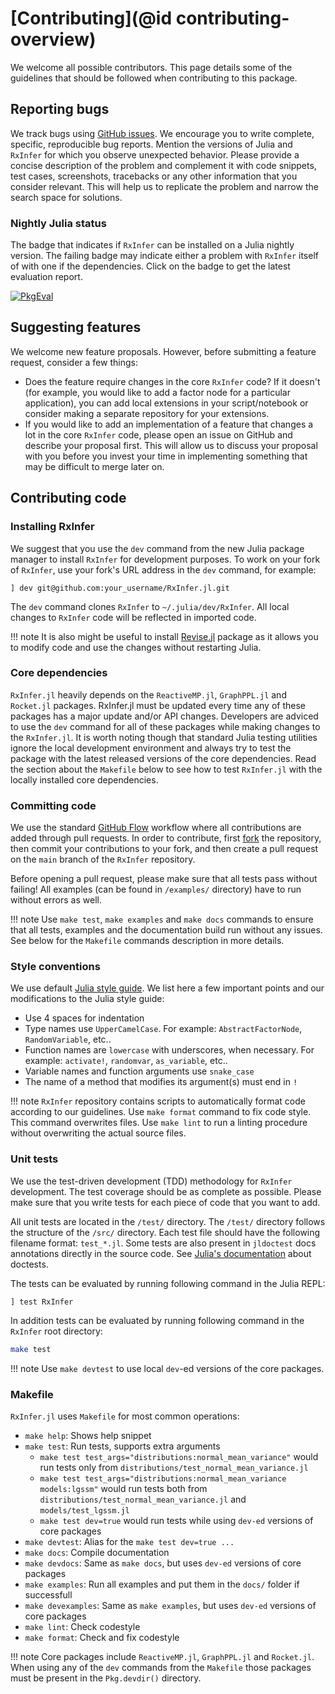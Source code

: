 # [Contributing](@id contributing-overview)

We welcome all possible contributors. This page details some of the guidelines that should be followed when contributing to this package.

## Reporting bugs

We track bugs using [GitHub issues](https://github.com/reactivebayes/RxInfer.jl/issues). We encourage you to write complete, specific, reproducible bug reports. Mention the versions of Julia and `RxInfer` for which you observe unexpected behavior. Please provide a concise description of the problem and complement it with code snippets, test cases, screenshots, tracebacks or any other information that you consider relevant. This will help us to replicate the problem and narrow the search space for solutions.

### Nightly Julia status

The badge that indicates if `RxInfer` can be installed on a Julia nightly version. The failing badge may indicate either a problem with `RxInfer` itself of with one if the dependencies. 
Click on the badge to get the latest evaluation report.

[![PkgEval](https://JuliaCI.github.io/NanosoldierReports/pkgeval_badges/R/RxInfer.svg)](https://JuliaCI.github.io/NanosoldierReports/pkgeval_badges/report.html)

## Suggesting features

We welcome new feature proposals. However, before submitting a feature request, consider a few things:

- Does the feature require changes in the core `RxInfer` code? If it doesn't (for example, you would like to add a factor node for a particular application), you can add local extensions in your script/notebook or consider making a separate repository for your extensions.
- If you would like to add an implementation of a feature that changes a lot in the core `RxInfer` code, please open an issue on GitHub and describe your proposal first. This will allow us to discuss your proposal with you before you invest your time in implementing something that may be difficult to merge later on.

## Contributing code

### Installing RxInfer

We suggest that you use the `dev` command from the new Julia package manager to
install `RxInfer` for development purposes. To work on your fork of `RxInfer`, use your fork's URL address in the `dev` command, for example:

```
] dev git@github.com:your_username/RxInfer.jl.git
```

The `dev` command clones `RxInfer` to `~/.julia/dev/RxInfer`. All local changes to `RxInfer` code will be reflected in imported code.

!!! note
    It is also might be useful to install [Revise.jl](https://github.com/timholy/Revise.jl) package as it allows you to modify code and use the changes without restarting Julia.

### Core dependencies

`RxInfer.jl` heavily depends on the `ReactiveMP.jl`, `GraphPPL.jl` and `Rocket.jl` packages. RxInfer.jl must be updated every time any of these packages has a major update and/or API changes. Developers are adviced to use the `dev` command for all of these packages while making changes to the `RxInfer.jl`. It is worth noting though that standard Julia testing utilities ignore the local development environment and always try to test the package with the latest released versions of the core dependencies. Read the section about the `Makefile` below to see how to test `RxInfer.jl` with the locally installed core dependencies.

### Committing code

We use the standard [GitHub Flow](https://guides.github.com/introduction/flow/) workflow where all contributions are added through pull requests. In order to contribute, first [fork](https://guides.github.com/activities/forking/) the repository, then commit your contributions to your fork, and then create a pull request on the `main` branch of the `RxInfer` repository.

Before opening a pull request, please make sure that all tests pass without failing! All examples (can be found in `/examples/` directory) have to run without errors as well. 

!!! note
    Use `make test`, `make examples` and `make docs` commands to ensure that all tests, examples and the documentation build run without any issues. See below for the `Makefile` commands description in more details.

### Style conventions

We use default [Julia style guide](https://docs.julialang.org/en/v1/manual/style-guide/index.html). We list here a few important points and our modifications to the Julia style guide:

- Use 4 spaces for indentation
- Type names use `UpperCamelCase`. For example: `AbstractFactorNode`, `RandomVariable`, etc..
- Function names are `lowercase` with underscores, when necessary. For example: `activate!`, `randomvar`, `as_variable`, etc..
- Variable names and function arguments use `snake_case`
- The name of a method that modifies its argument(s) must end in `!`

!!! note
    `RxInfer` repository contains scripts to automatically format code according to our guidelines. Use `make format` command to fix code style. This command overwrites files. Use `make lint` to run a linting procedure without overwriting the actual source files.

### Unit tests

We use the test-driven development (TDD) methodology for `RxInfer` development. The test coverage should be as complete as possible. Please make sure that you write tests for each piece of code that you want to add.

All unit tests are located in the `/test/` directory. The `/test/` directory follows the structure of the `/src/` directory. Each test file should have the following filename format: `test_*.jl`. Some tests are also present in `jldoctest` docs annotations directly in the source code.
See [Julia's documentation](https://docs.julialang.org/en/v1/manual/documentation/index.html) about doctests.

The tests can be evaluated by running following command in the Julia REPL:

```
] test RxInfer
```

In addition tests can be evaluated by running following command in the `RxInfer` root directory:

```bash
make test
```

!!! note 
    Use `make devtest` to use local `dev`-ed versions of the core packages.

### Makefile

`RxInfer.jl` uses `Makefile` for most common operations:

- `make help`: Shows help snippet
- `make test`: Run tests, supports extra arguments
  - `make test test_args="distributions:normal_mean_variance"` would run tests only from `distributions/test_normal_mean_variance.jl`
  - `make test test_args="distributions:normal_mean_variance models:lgssm"` would run tests both from `distributions/test_normal_mean_variance.jl` and `models/test_lgssm.jl`
  - `make test dev=true` would run tests while using `dev-ed` versions of core packages
- `make devtest`: Alias for the `make test dev=true ...`
- `make docs`: Compile documentation
- `make devdocs`: Same as `make docs`, but uses `dev-ed` versions of core packages
- `make examples`: Run all examples and put them in the `docs/` folder if successfull 
- `make devexamples`: Same as `make examples`, but uses `dev-ed` versions of core packages
- `make lint`: Check codestyle
- `make format`: Check and fix codestyle 

!!! note
    Core packages include `ReactiveMP.jl`, `GraphPPL.jl` and `Rocket.jl`. When using any of the `dev` commands from the `Makefile` those packages must be present in the `Pkg.devdir()` directory.
